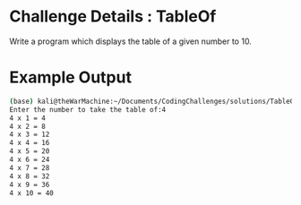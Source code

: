 # Challenge Details : TableOf

Write a program which displays the table of a given number to 10.

# Example Output

```bash
(base) kali@theWarMachine:~/Documents/CodingChallenges/solutions/TableOf$ python TableOf.py 
Enter the number to take the table of:4
4 x 1 = 4
4 x 2 = 8
4 x 3 = 12
4 x 4 = 16
4 x 5 = 20
4 x 6 = 24
4 x 7 = 28
4 x 8 = 32
4 x 9 = 36
4 x 10 = 40
```